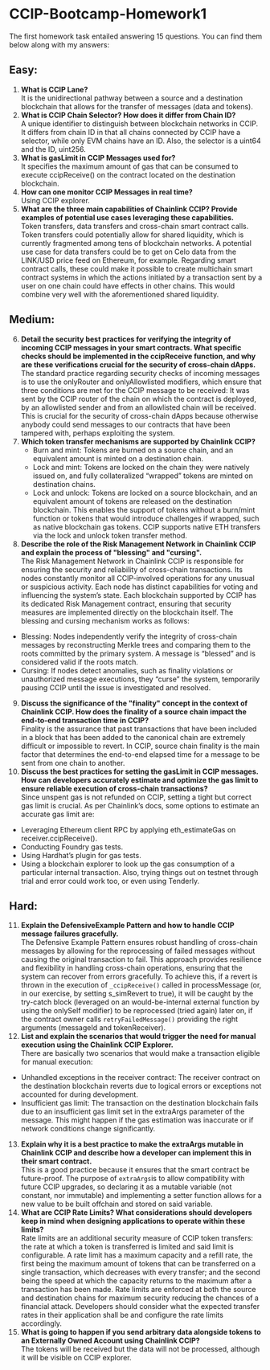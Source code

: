 # CCIP-Bootcamp-Homework1

The first homework task entailed answering 15 questions. You can find them below along with my answers:

## Easy:

1. **What is CCIP Lane?**  
  It is the unidirectional pathway between a source and a destination blockchain that allows for the transfer of messages (data and tokens).
2.	**What is CCIP Chain Selector? How does it differ from Chain ID?**  
  A unique identifier to distinguish between blockchain networks in CCIP. It differs from chain ID in that all chains connected by CCIP have a selector, while only EVM chains have an ID. Also, the selector is a uint64 and the ID, uint256.
3.	**What is gasLimit in CCIP Messages used for?**  
  It specifies the maximum amount of gas that can be consumed to execute ccipReceive() on the contract located on the destination blockchain.
4.	**How can one monitor CCIP Messages in real time?**  
  Using CCIP explorer.
5.	**What are the three main capabilities of Chainlink CCIP? Provide examples of potential use cases leveraging these capabilities.**  
  Token transfers, data transfers and cross-chain smart contract calls. Token transfers could potentially allow for shared liquidity, which is currently fragmented among tens of blockchain networks. A potential use case for data transfers could be to get on Celo data from the LINK/USD price feed on Ethereum, for example. Regarding smart contract calls, these could make it possible to create multichain smart contract systems in which the actions initiated by a transaction sent by a user on one chain could have effects in other chains. This would combine very well with the aforementioned shared liquidity.

## Medium:
6.	**Detail the security best practices for verifying the integrity of incoming CCIP messages in your smart contracts. What specific checks should be implemented in the ccipReceive function, and why are these verifications crucial for the security of cross-chain dApps.**  
  The standard practice regarding security checks of incoming messages is to use the onlyRouter and onlyAllowlisted modifiers, which ensure that three conditions are met for the CCIP message to be received: It was sent by the CCIP router of the chain on which the contract is deployed, by an allowlisted sender and from an allowlisted chain will be received. This is crucial for the security of cross-chain dApps because otherwise anybody could send messages to our contracts that have been tampered with, perhaps exploiting the system.
7.	**Which token transfer mechanisms are supported by Chainlink CCIP?**  
    - Burn and mint: Tokens are burned on a source chain, and an equivalent amount is minted on a destination chain.
    - Lock and mint: Tokens are locked on the chain they were natively issued on, and fully collateralized “wrapped” tokens are minted on destination chains. 
    - Lock and unlock: Tokens are locked on a source blockchain, and an equivalent amount of tokens are released on the destination blockchain. This enables the support of tokens without a burn/mint function or tokens that would introduce challenges if wrapped, such as native blockchain gas tokens. CCIP supports native ETH transfers via the lock and unlock token transfer method.
8.	**Describe the role of the Risk Management Network in Chainlink CCIP and explain the process of "blessing" and "cursing".**  
  The Risk Management Network in Chainlink CCIP is responsible for ensuring the security and reliability of cross-chain transactions. Its nodes constantly monitor all CCIP-involved operations for any unusual or suspicious activity. Each node has distinct capabilities for voting and influencing the system’s state. Each blockchain supported by CCIP has its dedicated Risk Management contract, ensuring that security measures are implemented directly on the blockchain itself.
  The blessing and cursing mechanism works as follows:
  - Blessing: Nodes independently verify the integrity of cross-chain messages by reconstructing Merkle trees and comparing them to the roots committed by the primary system. A message is “blessed” and is considered valid if the roots match.
  - Cursing: If nodes detect anomalies, such as finality violations or unauthorized message executions, they “curse” the system, temporarily pausing CCIP until the issue is investigated and resolved.
9.	**Discuss the significance of the "finality" concept in the context of Chainlink CCIP. How does the finality of a source chain impact the end-to-end transaction time in CCIP?**  
  Finality is the assurance that past transactions that have been included in a block that has been added to the canonical chain are extremely difficult or impossible to revert. In CCIP, source chain finality is the main factor that determines the end-to-end elapsed time for a message to be sent from one chain to another.
10.	**Discuss the best practices for setting the gasLimit in CCIP messages. How can developers accurately estimate and optimize the gas limit to ensure reliable execution of cross-chain transactions?**  
  Since unspent gas is not refunded on CCIP, setting a tight but correct gas limit is crucial. As per Chainlink’s docs, some options to estimate an accurate gas limit are:
  - Leveraging Ethereum client RPC by applying eth_estimateGas on receiver.ccipReceive(). 
  - Conducting Foundry gas tests.
  - Using Hardhat’s plugin for gas tests.
  - Using a blockchain explorer to look up the gas consumption of a particular internal transaction.
  Also, trying things out on testnet through trial and error could work too, or even using Tenderly.

## Hard:
11.	**Explain the DefensiveExample Pattern and how to handle CCIP message failures gracefully.**  
  The Defensive Example Pattern ensures robust handling of cross-chain messages by allowing for the reprocessing of failed messages without causing the original transaction to fail. This approach provides resilience and flexibility in handling cross-chain operations, ensuring that the system can recover from errors gracefully. To achieve this, if a revert is thrown in the execution of `_ccipReceive()` called in processMessage (or, in our exercise, by setting s_simRevert to true), it will be caught by the try-catch block (leveraged on an would-be-internal external function by using the onlySelf modifier) to be reprocessed (tried again) later on, if the contract owner calls `retryFailedMessage()` providing the right arguments (messageId and tokenReceiver).
12.	**List and explain the scenarios that would trigger the need for manual execution using the Chainlink CCIP Explorer.**  
  There are basically two scenarios that would make a transaction eligible for manual execution: 
  - Unhandled exceptions in the receiver contract: The receiver contract on the destination blockchain reverts due to logical errors or exceptions not accounted for during development.
  - Insufficient gas limit: The transaction on the destination blockchain fails due to an insufficient gas limit set in the extraArgs parameter of the message. This might happen if the gas estimation was inaccurate or if network conditions change significantly.
13.	**Explain why it is a best practice to make the extraArgs mutable in Chainlink CCIP and describe how a developer can implement this in their smart contract.**  
  This is a good practice because it ensures that the smart contract be future-proof. The purpose of `extraArgs`is to allow compatibility with future CCIP upgrades, so declaring it as a mutable variable (not constant, nor immutable) and implementing a setter function allows for a new value to be built offchain and stored on said variable.
14.	**What are CCIP Rate Limits? What considerations should developers keep in mind when designing applications to operate within these limits?**  
  Rate limits are an additional security measure of CCIP token transfers: the rate at which a token is transferred is limited and said limit is configurable. A rate limit has a maximum capacity and a refill rate, the first being the maximum amount of tokens that can be transferred on a single transaction, which decreases with every transfer; and the second being the speed at which the capacity returns to the maximum after a transaction has been made. 
Rate limits are enforced at both the source and destination chains for maximum security reducing the chances of a financial attack.
Developers should consider what the expected transfer rates in their application shall be and configure the rate limits accordingly.
15.	**What is going to happen if you send arbitrary data alongside tokens to an Externally Owned Account using Chainlink CCIP?**  
  The tokens will be received but the data will not be processed, although it will be visible on CCIP explorer.


